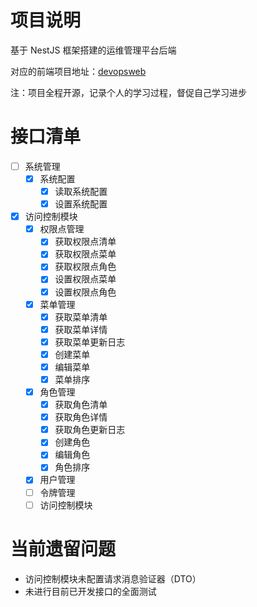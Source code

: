 # 项目说明

基于 NestJS 框架搭建的运维管理平台后端

对应的前端项目地址：[devopsweb](https://github.com/marbleqi/devopsweb)




注：项目全程开源，记录个人的学习过程，督促自己学习进步

# 接口清单

- [ ] 系统管理
  - [x] 系统配置
    - [x] 读取系统配置
    - [x] 设置系统配置
- [x] 访问控制模块
  - [x] 权限点管理
    - [x] 获取权限点清单
    - [x] 获取权限点菜单
    - [x] 获取权限点角色
    - [x] 设置权限点菜单
    - [x] 设置权限点角色
  - [x] 菜单管理
    - [x] 获取菜单清单
    - [x] 获取菜单详情
    - [x] 获取菜单更新日志
    - [x] 创建菜单
    - [x] 编辑菜单
    - [x] 菜单排序
  - [x] 角色管理
    - [x] 获取角色清单
    - [x] 获取角色详情
    - [x] 获取角色更新日志
    - [x] 创建角色
    - [x] 编辑角色
    - [x] 角色排序
  - [x] 用户管理
  - [ ] 令牌管理
  - [ ] 访问控制模块

# 当前遗留问题

- 访问控制模块未配置请求消息验证器（DTO）
- 未进行目前已开发接口的全面测试
